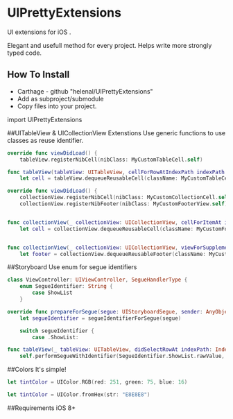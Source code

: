 # UIPrettyExtensions
UI extensions for iOS .

Elegant and usefull method for every project. Helps write more strongly typed code.

## How To Install
- Carthage - github "helenal/UIPrettyExtensions"
- Add as subproject/submodule
- Copy files into your project.

import UIPrettyExtensions

##UITableView & UICollectionView Extenstions
Use generic functions to use classes as reuse identifier.

``` swift
override func viewDidLoad() {
    tableView.registerNibCell(nibClass: MyCustomTableCell.self)

func tableView(tableView: UITableView, cellForRowAtIndexPath indexPath: NSIndexPath) -> UITableViewCell {
    let cell = tableView.dequeueReusableCell(className: MyCustomTableCell.self, for: indexPath)

```

``` swift
override func viewDidLoad() {
    collectionView.registerNibCell(nibClass: MyCustomCollectionCell.self)
    collectionView.registerNibFooter(nibClass: MyCustomFooterView.self)


func collectionView(_ collectionView: UICollectionView, cellForItemAt indexPath: IndexPath) -> UICollectionViewCell {
    let cell = collectionView.dequeueReusableCell(className: MyCustomFooterView.self, for: indexPath)


func collectionView(_ collectionView: UICollectionView, viewForSupplementaryElementOfKind kind: String, at indexPath: IndexPath) -> UICollectionReusableView {
    let footer = collectionView.dequeueReusableFooter(className: MyCustomFooterView.self, for: indexPath)

```

##Storyboard
Use enum for segue identifiers

``` swift
class ViewController: UIViewController, SegueHandlerType {
    enum SegueIdentifier: String {
        case ShowList
    }

override func prepareForSegue(segue: UIStoryboardSegue, sender: AnyObject?) {
    let segueIdentifier = segueIdentifierForSegue(segue)

    switch segueIdentifier {
        case .ShowList:

func tableView(_ tableView: UITableView, didSelectRowAt indexPath: IndexPath) {
    self.performSegueWithIdentifier(SegueIdentifier.ShowList.rawValue, sender: indexPath)
```

##Colors
It's simple!

``` swift
let tintColor = UIColor.RGB(red: 251, green: 75, blue: 16)

let tintColor = UIColor.fromHex(str: "E8E8E8")
```

##Requirements
iOS 8+



